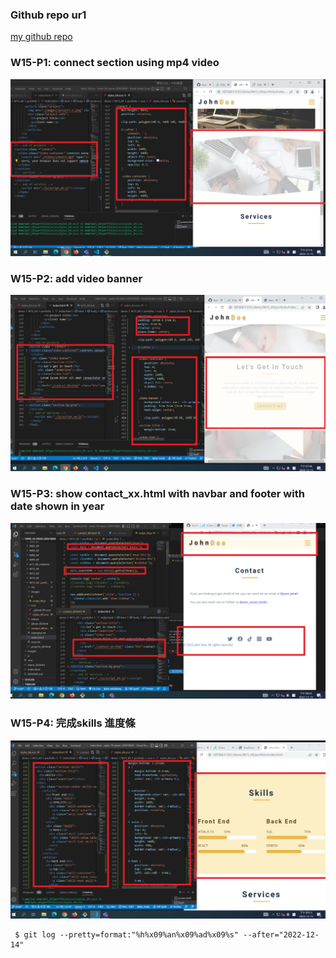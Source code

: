 ### Github repo ur1

[my github repo](https://github.com/kurch1117/sweb-1N-demo-209418069)

### W15-P1: connect section using mp4 video

 

![](w15-p1.png)
### W15-P2: add video banner

 

![](w15-p2.png)
### W15-P3: show contact_xx.html with navbar and footer with date shown in year

![](w15-p3.png)

### W15-P4: 完成skills 進度條

![](w15-p4.png)

```
 $ git log --pretty=format:"%h%x09%an%x09%ad%x09%s" --after="2022-12-14"

```